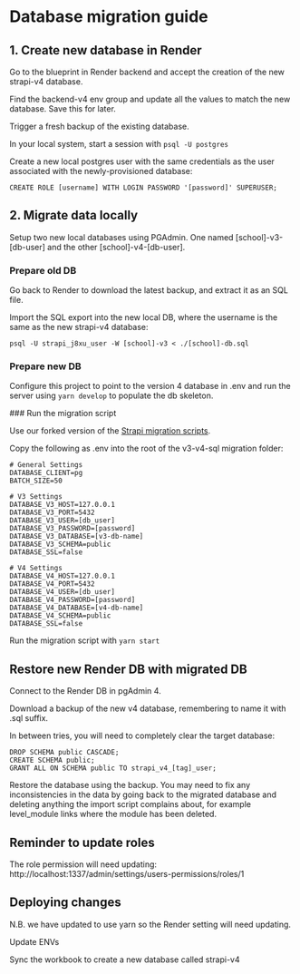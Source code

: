 # Database migration guide

## 1. Create new database in Render

Go to the blueprint in Render backend and accept the creation of the new strapi-v4 database.

Find the backend-v4 env group and update all the values to match the new database. Save this for later.

Trigger a fresh backup of the existing database.

In your local system, start a session with `psql -U postgres`

Create a new local postgres user with the same credentials as the user associated with the newly-provisioned database:

`CREATE ROLE [username] WITH LOGIN PASSWORD '[password]' SUPERUSER;`

## 2. Migrate data locally

Setup two new local databases using PGAdmin. One named [school]-v3-[db-user] and the other [school]-v4-[db-user]. 

### Prepare old DB

Go back to Render to download the latest backup, and extract it as an SQL file.

Import the SQL export into the new local DB, where the username is the same as the new strapi-v4 database:

`psql -U strapi_j8xu_user -W [school]-v3 < ./[school]-db.sql`

### Prepare new DB

Configure this project to point to the version 4 database in .env and run the server using `yarn develop` to populate the db skeleton.

### Run the migration script


Use our forked version of the [Strapi migration scripts](https://github.com/tasmat-trust/migration-scripts).

Copy the following as .env into the root of the v3-v4-sql migration folder:

```
# General Settings
DATABASE_CLIENT=pg
BATCH_SIZE=50

# V3 Settings
DATABASE_V3_HOST=127.0.0.1
DATABASE_V3_PORT=5432
DATABASE_V3_USER=[db_user]
DATABASE_V3_PASSWORD=[password]
DATABASE_V3_DATABASE=[v3-db-name]
DATABASE_V3_SCHEMA=public
DATABASE_SSL=false

# V4 Settings
DATABASE_V4_HOST=127.0.0.1
DATABASE_V4_PORT=5432
DATABASE_V4_USER=[db_user]
DATABASE_V4_PASSWORD=[password]
DATABASE_V4_DATABASE=[v4-db-name]
DATABASE_V4_SCHEMA=public
DATABASE_SSL=false
```

Run the migration script with `yarn start`

## Restore new Render DB with migrated DB

Connect to the Render DB in pgAdmin 4.  

Download a backup of the new v4 database, remembering to name it with .sql suffix.

In between tries, you will need to completely clear the target database:

```
DROP SCHEMA public CASCADE;
CREATE SCHEMA public;
GRANT ALL ON SCHEMA public TO strapi_v4_[tag]_user;
```

Restore the database using the backup. You may need to fix any inconsistencies in the data by going back to the migrated database and deleting anything the import script complains about, for example level_module links where the module has been deleted.

## Reminder to update roles

The role permission will need updating: http://localhost:1337/admin/settings/users-permissions/roles/1

## Deploying changes

N.B. we have updated to use yarn so the Render setting will need updating.

Update ENVs

Sync the workbook to create a new database called strapi-v4


